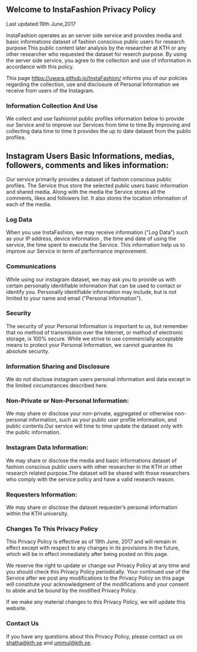 ## Welcome to InstaFashion Privacy Policy

Last updated:19th June,2017

InstaFashion operates as an server side service and provides media and basic informations dataset of fashion conscious public users for research purpose.This public content later analysis by the researcher at KTH or any other researcher who requested the dataset for reserch purpose. By using the server side service, you agree to the collection and use of information in accordance with this policy.

This page https://uwara.github.io/InstaFashion/ informs you of our policies regarding the collection, use and disclosure of Personal Information we receive from users of the Instagram.

### Information Collection And Use

We collect and use fashionist public profiles information below to provide our Service and to improve our Services from time to time.By improving and collecting data time to time it provides the up to date dataset from the public profiles.

## Instagram Users Basic Informations, medias, followers, comments and likes information: 
Our service primarily provides a dataset of fashion conscious public profiles. The Service thus store the selected public users basic information and shared media. Along with the media the Service stores all the comments, likes and followers list. It also stores the location information of each of the media.

### Log Data

When you use InstaFashion, we may receive information ("Log Data") such as your IP address, device information , the time and date of using the service, the time spent to execute the Service. This information help us to improve our Service in term of performance improvement.

### Communications

While using our instagram dataset, we may ask you to provide us with certain personally identifiable information that can be used to contact or identify you. Personally identifiable information may include, but is not limited to your name and email ("Personal Information").


### Security

The security of your Personal Information is important to us, but remember that no method of transmission over the Internet, or method of electronic storage, is 100% secure. While we strive to use commercially acceptable means to protect your Personal Information, we cannot guarantee its absolute security.

### Information Sharing and Disclosure
We do not disclose instagram users personal information and data except in the limited circumstances described here.

### Non-Private or Non-Personal Information: 
We may share or disclose your non-private, aggregated or otherwise non-personal information, such as your public user profile information, and public contents.Our service will time to time update the dataset only with the public information.

### Instagram Data Information:
We may share or disclose the media and basic informations dataset of fashion conscious public users with other researcher in the KTH or other research related purpose.The dataset will be shared with those researchers who comply with the service policy and have a valid research reason.

### Requesters Information: 
We may share or disclose the dataset requester’s personal information within the KTH university.


### Changes To This Privacy Policy

This Privacy Policy is effective as of 19th June, 2017  and will remain in effect except with respect to any changes in its provisions in the future, which will be in effect immediately after being posted on this page.

We reserve the right to update or change our Privacy Policy at any time and you should check this Privacy Policy periodically. Your continued use of the Service after we post any modifications to the Privacy Policy on this page will constitute your acknowledgment of the modifications and your consent to abide and be bound by the modified Privacy Policy.

If we make any material changes to this Privacy Policy, we will update this website.


### Contact Us

If you have any questions about this Privacy Policy, please contact us on  shatha@kth.se and ummul@kth.se. 



